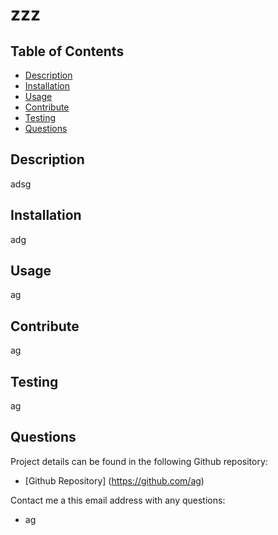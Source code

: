 # zzz


  ## Table of Contents
  - [Description](#description)
  - [Installation](#installation)
  - [Usage](#usage)
  - [Contribute](#contribute)
  - [Testing](#testing)
  - [Questions](#questions)

  ## Description

  adsg

  ## Installation

  adg

  ## Usage

  ag

  ## Contribute

  ag

  ## Testing

  ag

  ## Questions
  
  Project details can be found in the following Github repository:
  - [Github Repository] (https://github.com/ag)
  
  Contact me a this email address with any questions: 
  - ag
